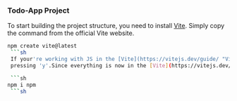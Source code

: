 ### Todo-App Project

To start building the project structure, you need to install  [Vite](https://vitejs.dev/guide/ "Vite"). Simply copy the command from the official Vite website.
```sh
npm create vite@latest
 ```sh
 If your're working with JS in the [Vite](https://vitejs.dev/guide/ "Vite") environment, after loading ,you'll be prompted to continue by
 pressing 'y'.Since everything is now in the [Vite](https://vitejs.dev/guide/ "Vite") environment,you need to install the [npm](https://www.npmjs.com/package/npm "Vite")

 ```sh
npm i npm
 ```sh

